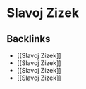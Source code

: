 # Slavoj Zizek



<a id="orgcca69ca"></a>

## Backlinks

-   [[Slavoj Zizek]]
-   [[Slavoj Zizek]]
-   [[Slavoj Zizek]]
-   [[Slavoj Zizek]]
